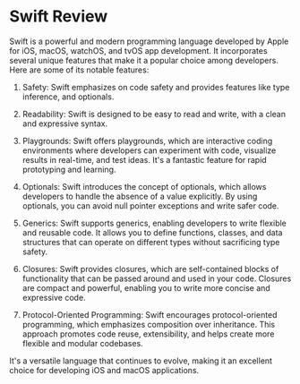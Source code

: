 <h1>Swift Review</h1>

Swift is a powerful and modern programming language developed by Apple for iOS, macOS, watchOS, and tvOS app development. It incorporates several unique features that make it a popular choice among developers. Here are some of its notable features:

1. Safety: Swift emphasizes on code safety and provides features like type inference, and optionals.

2. Readability: Swift is designed to be easy to read and write, with a clean and expressive syntax.

3. Playgrounds: Swift offers playgrounds, which are interactive coding environments where developers can experiment with code, visualize results in real-time, and test ideas. It's a fantastic feature for rapid prototyping and learning.

4. Optionals: Swift introduces the concept of optionals, which allows developers to handle the absence of a value explicitly. By using optionals, you can avoid null pointer exceptions and write safer code.

5. Generics: Swift supports generics, enabling developers to write flexible and reusable code. It allows you to define functions, classes, and data structures that can operate on different types without sacrificing type safety.

6. Closures: Swift provides closures, which are self-contained blocks of functionality that can be passed around and used in your code. Closures are compact and powerful, enabling you to write more concise and expressive code.

7. Protocol-Oriented Programming: Swift encourages protocol-oriented programming, which emphasizes composition over inheritance. This approach promotes code reuse, extensibility, and helps create more flexible and modular codebases.

It's a versatile language that continues to evolve, making it an excellent choice for developing iOS and macOS applications.
